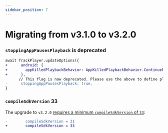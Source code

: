 ```yaml
---
sidebar_position: 7
---
```


# Migrating from v3.1.0 to v3.2.0

### `stoppingAppPausesPlayback` is deprecated

```diff
await TrackPlayer.updateOptions({
+      android: {
+        appKilledPlaybackBehavior: AppKilledPlaybackBehavior.ContinuePlayback
+      },
      // This flag is now deprecated. Please use the above to define playback mode.
-      stoppingAppPausesPlayback: true,
}
```

### `compileSdkVersion` 33

The upgrade to `v3.2.0` [requires a minimum `compileSdkVersion` of `33`](https://github.com/doublesymmetry/react-native-track-player/issues/1767#issuecomment-1267156549):

```diff
-        compileSdkVersion = 31
+        compileSdkVersion = 33
```
